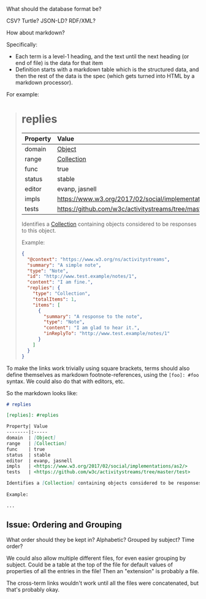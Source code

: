 What should the database format be?

CSV?  Turtle?  JSON-LD?  RDF/XML?

How about markdown?

Specifically:

* Each term is a level-1 heading, and the text until the next heading (or end of file) is the data for that item
* Definition starts with a markdown table which is the structured data, and then the rest of the data is the spec (which gets turned into HTML by a markdown processor).

For example:

> # replies
>
> [replies]: #replies
>
> Property| Value 
> --------|:----- 
> domain  | [Object]
> range   | [Collection]
> func    | true
> status  | stable
> editor  | evanp, jasnell
> impls   | <https://www.w3.org/2017/02/social/implementations/as2/>
> tests   | <https://github.com/w3c/activitystreams/tree/master/test>
>
> Identifies a [Collection] containing objects considered to be responses to this object.
> 
> Example:
>
> 
> ```json
> {
>   "@context": "https://www.w3.org/ns/activitystreams",
>   "summary": "A simple note",
>   "type": "Note",
>   "id": "http://www.test.example/notes/1",
>   "content": "I am fine.",
>   "replies": {
>     "type": "Collection",
>     "totalItems": 1,
>     "items": [
>       {
>         "summary": "A response to the note",
>         "type": "Note",
>         "content": "I am glad to hear it.",
>         "inReplyTo": "http://www.test.example/notes/1"
>       }
>     ]
>   }
> }
> ```

To make the links work trivially using square brackets, terms should also define themselves as markdown footnote-references, using the ```[foo]: #foo``` syntax.  We could also do that with editors, etc.

So the markdown looks like:

```markdown
# replies

[replies]: #replies

Property| Value 
--------|:----- 
domain  | [Object]
range   | [Collection]
func    | true
status  | stable
editor  | evanp, jasnell
impls   | <https://www.w3.org/2017/02/social/implementations/as2/>
tests   | <https://github.com/w3c/activitystreams/tree/master/test>

Identifies a [Collection] containing objects considered to be responses to this object.
 
Example:

...
```

[replies]: #replies
[Object]: #Object
[Collection]: #Collection

## Issue: Ordering and Grouping

What order should they be kept in?  Alphabetic?  Grouped by subject?  Time order?

We could also allow multiple different files, for even easier grouping by subject.  Could be a table at the top of the file for default values of properties of all the entries in the file!   Then an "extension" is probably a file.

The cross-term links wouldn't work until all the files were concatenated, but that's probably okay.


